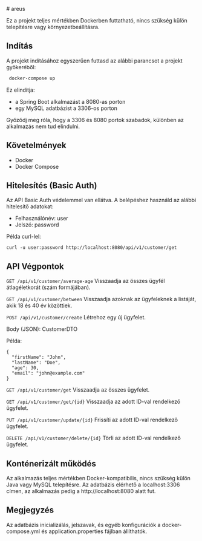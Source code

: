 #   a r e u s 

Ez a projekt teljes mértékben Dockerben futtatható, nincs szükség külön telepítésre vagy környezetbeállításra.

## Indítás

A projekt indításához egyszerűen futtasd az alábbi parancsot a projekt gyökeréből:

```bash
 docker-compose up
```

Ez elindítja:

- a Spring Boot alkalmazást a 8080-as porton
- egy MySQL adatbázist a 3306-os porton

Győződj meg róla, hogy a 3306 és 8080 portok szabadok, különben az alkalmazás nem tud elindulni.

## Követelmények
- Docker
- Docker Compose

## Hitelesítés (Basic Auth)
Az API Basic Auth védelemmel van ellátva. A belépéshez használd az alábbi hitelesítő adatokat:

- Felhasználónév: user
- Jelszó: password

Példa curl-lel:

```curl -u user:password http://localhost:8080/api/v1/customer/get```

## API Végpontok
```GET /api/v1/customer/average-age```
Visszaadja az összes ügyfél átlagéletkorát (szám formájában).

```GET /api/v1/customer/between```
Visszaadja azoknak az ügyfeleknek a listáját, akik 18 és 40 év közöttiek.

```POST /api/v1/customer/create```
Létrehoz egy új ügyfelet.

Body (JSON): CustomerDTO

Példa:
```
{
  "firstName": "John",
  "lastName": "Doe",
  "age": 30,
  "email": "john@example.com"
}
```
```GET /api/v1/customer/get```
Visszaadja az összes ügyfelet.

```GET /api/v1/customer/get/{id}```
Visszaadja az adott ID-val rendelkező ügyfelet.

```PUT /api/v1/customer/update/{id}```
Frissíti az adott ID-val rendelkező ügyfelet.

```DELETE /api/v1/customer/delete/{id}```
Törli az adott ID-val rendelkező ügyfelet.

## Konténerizált működés
Az alkalmazás teljes mértékben Docker-kompatibilis, nincs szükség külön Java vagy MySQL telepítésre. Az adatbázis elérhető a localhost:3306 címen, az alkalmazás pedig a http://localhost:8080 alatt fut.

## Megjegyzés
Az adatbázis inicializálás, jelszavak, és egyéb konfigurációk a docker-compose.yml és application.properties fájlban állíthatók.
